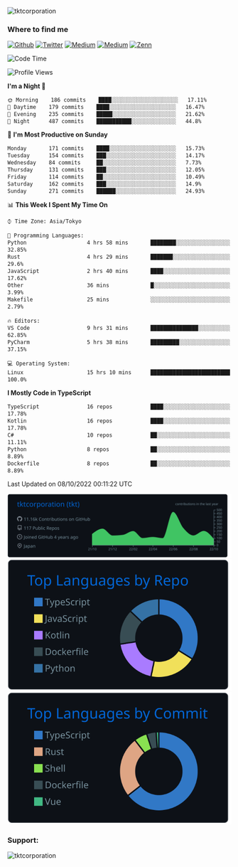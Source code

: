 <p align="left"> <img src="https://komarev.com/ghpvc/?username=tktcorporation&label=Profile%20views&color=0e75b6&style=flat" alt="tktcorporation" /> </p>

<h3>Where to find me</h3>
<p>
<a href="https://github.com/tktcorporation" target="_blank"><img alt="Github" src="https://img.shields.io/badge/GitHub-%2312100E.svg?&style=for-the-badge&logo=Github&logoColor=white" /></a>
<a href="https://twitter.com/tktcorporation" target="_blank"><img alt="Twitter" src="https://img.shields.io/badge/twitter-%231DA1F2.svg?&style=for-the-badge&logo=twitter&logoColor=white" /></a>
<a href="https://www.linkedin.com/in/tktcorporation" target="_blank"><img alt="Medium" src="https://img.shields.io/badge/linkdin-0a66c2.svg?&style=for-the-badge&logo=linkedin&logoColor=white" /></a>
<a href="https://qiita.com/tktcorporation" target="_blank"><img alt="Medium" src="https://img.shields.io/badge/qiita-55C500.svg?&style=for-the-badge&logo=qiita&logoColor=white" /></a>
<a href="https://zenn.dev/tktcorporation" target="_blank"><img alt="Zenn" src="https://img.shields.io/badge/Zenn-3EA8FF.svg?&style=for-the-badge&logo=Zenn&logoColor=white" /></a>
</p>
  
<!--START_SECTION:waka-->
![Code Time](http://img.shields.io/badge/Code%20Time-599%20hrs%2036%20mins-blue)

![Profile Views](http://img.shields.io/badge/Profile%20Views-9-blue)

**I'm a Night 🦉** 

```text
🌞 Morning    186 commits    ████░░░░░░░░░░░░░░░░░░░░░   17.11% 
🌆 Daytime    179 commits    ████░░░░░░░░░░░░░░░░░░░░░   16.47% 
🌃 Evening    235 commits    █████░░░░░░░░░░░░░░░░░░░░   21.62% 
🌙 Night      487 commits    ███████████░░░░░░░░░░░░░░   44.8%

```
📅 **I'm Most Productive on Sunday** 

```text
Monday       171 commits    ████░░░░░░░░░░░░░░░░░░░░░   15.73% 
Tuesday      154 commits    ███░░░░░░░░░░░░░░░░░░░░░░   14.17% 
Wednesday    84 commits     ██░░░░░░░░░░░░░░░░░░░░░░░   7.73% 
Thursday     131 commits    ███░░░░░░░░░░░░░░░░░░░░░░   12.05% 
Friday       114 commits    ██░░░░░░░░░░░░░░░░░░░░░░░   10.49% 
Saturday     162 commits    ███░░░░░░░░░░░░░░░░░░░░░░   14.9% 
Sunday       271 commits    ██████░░░░░░░░░░░░░░░░░░░   24.93%

```


📊 **This Week I Spent My Time On** 

```text
⌚︎ Time Zone: Asia/Tokyo

💬 Programming Languages: 
Python                   4 hrs 58 mins       ████████░░░░░░░░░░░░░░░░░   32.85% 
Rust                     4 hrs 29 mins       ███████░░░░░░░░░░░░░░░░░░   29.6% 
JavaScript               2 hrs 40 mins       ████░░░░░░░░░░░░░░░░░░░░░   17.62% 
Other                    36 mins             █░░░░░░░░░░░░░░░░░░░░░░░░   3.99% 
Makefile                 25 mins             ░░░░░░░░░░░░░░░░░░░░░░░░░   2.79%

🔥 Editors: 
VS Code                  9 hrs 31 mins       ███████████████░░░░░░░░░░   62.85% 
PyCharm                  5 hrs 38 mins       █████████░░░░░░░░░░░░░░░░   37.15%

💻 Operating System: 
Linux                    15 hrs 10 mins      █████████████████████████   100.0%

```

**I Mostly Code in TypeScript** 

```text
TypeScript               16 repos            ████░░░░░░░░░░░░░░░░░░░░░   17.78% 
Kotlin                   16 repos            ████░░░░░░░░░░░░░░░░░░░░░   17.78% 
C#                       10 repos            ██░░░░░░░░░░░░░░░░░░░░░░░   11.11% 
Python                   8 repos             ██░░░░░░░░░░░░░░░░░░░░░░░   8.89% 
Dockerfile               8 repos             ██░░░░░░░░░░░░░░░░░░░░░░░   8.89%

```



 Last Updated on 08/10/2022 00:11:22 UTC
<!--END_SECTION:waka-->

[![](https://raw.githubusercontent.com/tktcorporation/tktcorporation/master/profile-summary-card-output/github_dark/0-profile-details.svg)](https://github.com/vn7n24fzkq/github-profile-summary-cards)
[![](https://raw.githubusercontent.com/tktcorporation/tktcorporation/master/profile-summary-card-output/github_dark/1-repos-per-language.svg)](https://github.com/vn7n24fzkq/github-profile-summary-cards) [![](https://raw.githubusercontent.com/tktcorporation/tktcorporation/master/profile-summary-card-output/github_dark/2-most-commit-language.svg)](https://github.com/vn7n24fzkq/github-profile-summary-cards)

<h3 align="left">Support:</h3>
<p><a href="https://www.buymeacoffee.com/tktcorporation"> <img align="left" src="https://cdn.buymeacoffee.com/buttons/v2/default-yellow.png" height="50" width="210" alt="tktcorporation" /></a></p><br><br>
